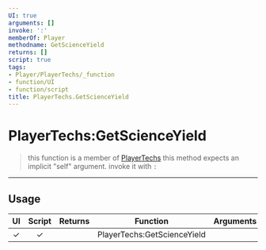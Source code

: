 ```yaml
---
UI: true
arguments: []
invoke: ':'
memberOf: Player
methodname: GetScienceYield
returns: []
script: true
tags:
- Player/PlayerTechs/_function
- function/UI
- function/script
title: PlayerTechs.GetScienceYield
---
```

# PlayerTechs:GetScienceYield
> this function is a member of [PlayerTechs](civ-6/lua/PlayerTechs.md)
> this method expects an implicit "self" argument. invoke it with `:`
-----
## Usage
|  UI | Script | Returns | Function | Arguments |
|:---:|:------:|-------:|:--------:|:---------|
|✓|✓||PlayerTechs:GetScienceYield||
